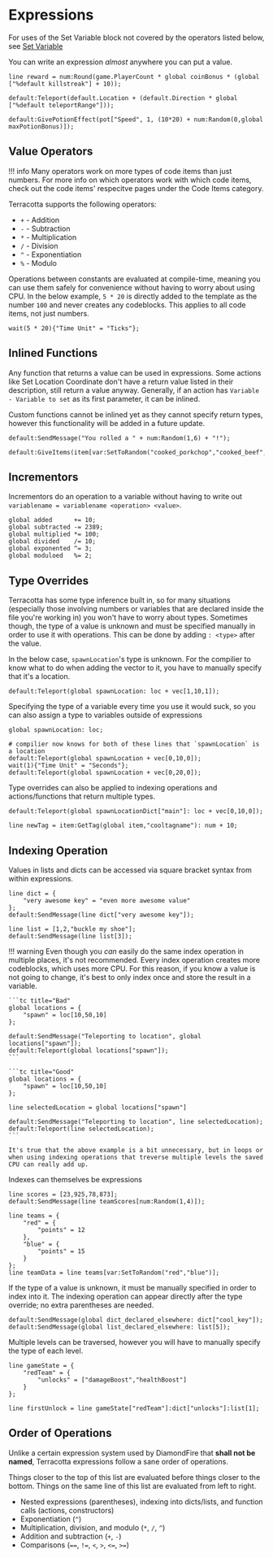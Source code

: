 # Expressions

For uses of the Set Variable block not covered by the operators listed below, see [Set Variable](../codeblocks/set_var.md)

You can write an expression *almost* anywhere you can put a value.

```tc title="Examples"
line reward = num:Round(game.PlayerCount * global coinBonus * (global ["%default killstreak"] + 10));

default:Teleport(default.Location + (default.Direction * global ["%default teleportRange"]));

default:GivePotionEffect(pot["Speed", 1, (10*20) + num:Random(0,global maxPotionBonus)]);
```

## Value Operators

!!! info
    Many operators work on more types of code items than just numbers. For more info on which operators work with which code items, check out the code items' respecitve pages under the Code Items category.

Terracotta supports the following operators:

 - `+` - Addition
 - `-` - Subtraction
 - `*` - Multiplication
 - `/` - Division
 - `^` - Exponentiation
 - `%` - Modulo

Operations between constants are evaluated at compile-time, meaning you can use them safely for convenience without having to worry about using CPU. In the below example, `5 * 20` is directly added to the template as the number `100` and never creates any codeblocks. This applies to all code items, not just numbers.

```tc
wait(5 * 20){"Time Unit" = "Ticks"};
```

## Inlined Functions
Any function that returns a value can be used in expressions. Some actions like Set Location Coordinate don't have a return value listed in their description, still return a value anyway. Generally, if an action has `Variable - Variable to set` as its first parameter, it can be inlined.

Custom functions cannot be inlined yet as they cannot specify return types, however this functionality will be added in a future update.

```tc title="Examples"
default:SendMessage("You rolled a " + num:Random(1,6) + "!");

default:GiveItems(item[var:SetToRandom("cooked_porkchop","cooked_beef","golden_carrot"),16]);
```

## Incrementors
Incrementors do an operation to a variable without having to write out `variablename = variablename <operation> <value>`.

```tc title="Incremetors"
global added      += 10;
global subtracted -= 2389;
global multiplied *= 100;
global divided    /= 10;
global exponented ^= 3;
global moduloed   %= 2;
```

## Type Overrides
Terracotta has some type inference built in, so for many situations (especially those involving numbers or variables that are declared inside the file you're working in) you won't have to worry about types. Sometimes though, the type of a value is unknown and must be specified manually in order to use it with operations. This can be done by adding `: <type>` after the value.

In the below case, `spawnLocation`'s type is unknown. For the compilier to know what to do when adding the vector to it, you have to manually specify that it's a location.
```tc
default:Teleport(global spawnLocation: loc + vec[1,10,1]);
```


Specifying the type of a variable every time you use it would suck, so you can also assign a type to variables outside of expressions
```tc
global spawnLocation: loc;

# compilier now knows for both of these lines that `spawnLocation` is a location
default:Teleport(global spawnLocation + vec[0,10,0]);
wait(1){"Time Unit" = "Seconds"};
default:Teleport(global spawnLocation + vec[0,20,0]);
```


Type overrides can also be applied to indexing operations and actions/functions that return multiple types.

```tc
default:Teleport(global spawnLocationDict["main"]: loc + vec[0,10,0]);

line newTag = item:GetTag(global item,"cooltagname"): num + 10;
```


## Indexing Operation

Values in lists and dicts can be accessed via square bracket syntax from within expressions.

```tc
line dict = {
    "very awesome key" = "even more awesome value"
};
default:SendMessage(line dict["very awesome key"]);

line list = [1,2,"buckle my shoe"];
default:SendMessage(line list[3]);
```

!!! warning
    Even though you *can* easily do the same index operation in multiple places, it's not recommended. Every index operation creates more codeblocks, which uses more CPU. For this reason, if you know a value is not going to change, it's best to only index once and store the result in a variable.

    ```tc title="Bad"
    global locations = {
        "spawn" = loc[10,50,10]
    };

    default:SendMessage("Teleporting to location", global locations["spawn"]);
    default:Teleport(global locations["spawn"]);
    ```

    ```tc title="Good"
    global locations = {
        "spawn" = loc[10,50,10]
    };

    line selectedLocation = global locations["spawn"]

    default:SendMessage("Teleporting to location", line selectedLocation);
    default:Teleport(line selectedLocation);
    ```

    It's true that the above example is a bit unnecessary, but in loops or when using indexing operations that treverse multiple levels the saved CPU can really add up.

Indexes can themselves be expressions
```tc
line scores = [23,925,78,873];
default:SendMessage(line teamScores[num:Random(1,4)]);

line teams = {
    "red" = {
        "points" = 12
    },
    "blue" = {
        "points" = 15
    }
};
line teamData = line teams[var:SetToRandom("red","blue")];
```

If the type of a value is unknown, it must be manually specified in order to index into it. The indexing operation can appear directly after the type override; no extra parentheses are needed.
```tc
default:SendMessage(global dict_declared_elsewhere: dict["cool_key"]);
default:SendMessage(global list_declared_elsewhere: list[5]);
```

Multiple levels can be traversed, however you will have to manually specify the type of each level.
```tc
line gameState = {
    "redTeam" = {
        "unlocks" = ["damageBoost","healthBoost"]
    }
};

line firstUnlock = line gameState["redTeam"]:dict["unlocks"]:list[1];
```

## Order of Operations

Unlike a certain expression system used by DiamondFire that **shall not be named**, Terracotta expressions follow a sane order of operations.

Things closer to the top of this list are evaluated before things closer to the bottom. Things on the same line of this list are evaluated from left to right.

- Nested expressions (parentheses), indexing into dicts/lists, and function calls (actions, constructors)
- Exponentiation (`^`)
- Multiplication, division, and modulo (`*`, `/`, `^`)
- Addition and subtraction (`+`, `-`)
- Comparisons (`==`, `!=`, `<`, `>`, `<=`, `>=`)
